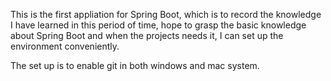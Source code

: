 This is the first appliation for Spring Boot, which is to record the knowledge I have learned in this period of time, hope to grasp the basic knowledge about Spring Boot and when the projects needs it, I can set up the environment conveniently.

The set up is to enable git in both windows and mac system.
